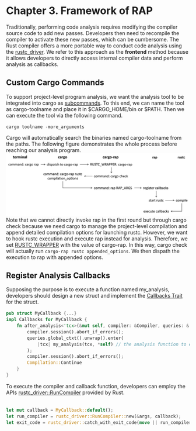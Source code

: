 # Chapter 3. Framework of RAP
Traditionally, performing code analysis requires modifying the compiler source code to add new passes. 
Developers then need to recompile the compiler to activate these new passes, which can be cumbersome. 
The Rust compiler offers a more portable way to conduct code analysis using the [rustc_driver](https://rustc-dev-guide.rust-lang.org/rustc-driver.html).
We refer to this approach as the **frontend** method because it allows developers to directly access internal compiler data and perform analysis as callbacks.

## Custom Cargo Commands
To support project-level program analysis, we want the analysis tool to be integrated into cargo as [subcommands](https://doc.rust-lang.org/cargo/reference/external-tools.html). To this end, we can name the tool as cargo-toolname and place it in $CARGO_HOME/bin or $PATH. Then we can execute the tool via the following command.
```
cargo toolname -more_arguments
```
Cargo will automatically search the binaries named cargo-toolname from the paths. The following figure demonstrates the whole process before reaching our analysis program.
![Workflow of how cargo dispatches the analysis command to rap.](figure/cargoflow.png)
Note that we cannot directly invoke rap in the first round but through cargo check because we need cargo to manage the project-level compilation and append detailed compilation options for launching rustc. However, we want to hook rustc execution and execute rap instead for analysis. Therefore, we set [RUSTC_WRAPPER](https://doc.rust-lang.org/cargo/reference/environment-variables.html) with the value of cargo-rap. In this way, cargo check will actually run `cargo-rap rustc appended_options`. We then dispath the execution to rap with appended options.

## Register Analysis Callbacks
Supposing the purpose is to execute a function named my_analysis, developers should design a new struct and implement the [Callbacks Trait](https://doc.rust-lang.org/nightly/nightly-rustc/rustc_driver/trait.Callbacks.html) for the struct.
```rust
pub struct MyCallback {...}
impl Callbacks for MyCallback {
    fn after_analysis<'tcx>(&mut self, compiler: &Compiler, queries: &'tcx Queries<'tcx>) -> Compilation {
        compiler.session().abort_if_errors();
        queries.global_ctxt().unwrap().enter(
            |tcx| my_analysis(tcx, *self) // the analysis function to execute after compilation.
        );
        compiler.session().abort_if_errors();
        Compilation::Continue
    }
}
```

To execute the compiler and callback function, developers can employ the APIs [rustc_driver::RunCompiler](https://doc.rust-lang.org/nightly/nightly-rustc/rustc_driver/struct.RunCompiler.html) provided by Rust.
```rust

let mut callback = MyCallback::default();
let run_compiler = rustc_driver::RunCompiler::new(&args, callback);
let exit_code = rustc_driver::catch_with_exit_code(move || run_compiler.run());
```


